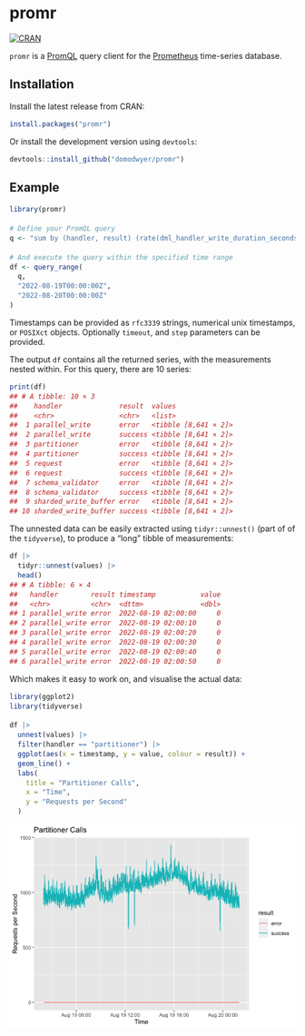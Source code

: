 
<!-- README.md is generated from README.Rmd. Please edit that file -->

# promr

[![CRAN](https://www.r-pkg.org/badges/version/promr)](https://cran.rstudio.com/web/packages/promr/)

`promr` is a
[PromQL](https://prometheus.io/docs/prometheus/latest/querying/basics/)
query client for the [Prometheus](https://prometheus.io/) time-series
database.

## Installation

Install the latest release from CRAN:

``` r
install.packages("promr")
```

Or install the development version using `devtools`:

``` r
devtools::install_github("domodwyer/promr")
```

## Example

``` r
library(promr)

# Define your PromQL query
q <- "sum by (handler, result) (rate(dml_handler_write_duration_seconds_count{}[1m]))"

# And execute the query within the specified time range
df <- query_range(
  q,
  "2022-08-19T00:00:00Z",
  "2022-08-20T00:00:00Z"
)
```

Timestamps can be provided as `rfc3339` strings, numerical unix
timestamps, or `POSIXct` objects. Optionally `timeout`, and `step`
parameters can be provided.

The output `df` contains all the returned series, with the measurements
nested within. For this query, there are 10 series:

``` r
print(df)
## # A tibble: 10 × 3
##    handler              result  values              
##    <chr>                <chr>   <list>              
##  1 parallel_write       error   <tibble [8,641 × 2]>
##  2 parallel_write       success <tibble [8,641 × 2]>
##  3 partitioner          error   <tibble [8,641 × 2]>
##  4 partitioner          success <tibble [8,641 × 2]>
##  5 request              error   <tibble [8,641 × 2]>
##  6 request              success <tibble [8,641 × 2]>
##  7 schema_validator     error   <tibble [8,641 × 2]>
##  8 schema_validator     success <tibble [8,641 × 2]>
##  9 sharded_write_buffer error   <tibble [8,641 × 2]>
## 10 sharded_write_buffer success <tibble [8,641 × 2]>
```

The unnested data can be easily extracted using `tidyr::unnest()` (part
of of the `tidyverse`), to produce a “long” tibble of measurements:

``` r
df |>
  tidyr::unnest(values) |>
  head()
## # A tibble: 6 × 4
##   handler        result timestamp           value
##   <chr>          <chr>  <dttm>              <dbl>
## 1 parallel_write error  2022-08-19 02:00:00     0
## 2 parallel_write error  2022-08-19 02:00:10     0
## 3 parallel_write error  2022-08-19 02:00:20     0
## 4 parallel_write error  2022-08-19 02:00:30     0
## 5 parallel_write error  2022-08-19 02:00:40     0
## 6 parallel_write error  2022-08-19 02:00:50     0
```

Which makes it easy to work on, and visualise the actual data:

``` r
library(ggplot2)
library(tidyverse)

df |>
  unnest(values) |>
  filter(handler == "partitioner") |>
  ggplot(aes(x = timestamp, y = value, colour = result)) +
  geom_line() +
  labs(
    title = "Partitioner Calls",
    x = "Time",
    y = "Requests per Second"
  )
```

<img src="man/figures/README-plot-1.png" style="display: block; margin: auto;" />
